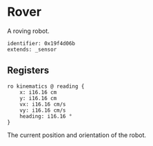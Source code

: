 # Rover

A roving robot.

	identifier: 0x19f4d06b
	extends: _sensor

## Registers

    ro kinematics @ reading {
        x: i16.16 cm
        y: i16.16 cm
        vx: i16.16 cm/s
        vy: i16.16 cm/s
        heading: i16.16 °		
    }
    
The current position and orientation of the robot.
